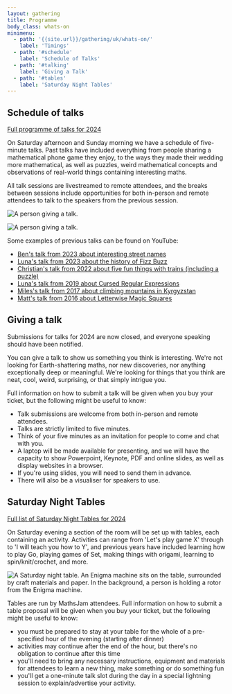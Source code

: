 ```yaml
---
layout: gathering
title: Programme
body_class: whats-on
minimenu:
  - path: '{{site.url}}/gathering/uk/whats-on/'
    label: 'Timings'
  - path: '#schedule'
    label: 'Schedule of Talks'
  - path: '#talking'
    label: 'Giving a Talk'
  - path: '#tables'
    label: 'Saturday Night Tables'
---
```



<h2 id="schedule">Schedule of talks</h2>

<a href="{{site.url}}/gathering/uk/archive/2024" class="small-to-action" target="_blank">Full programme of talks for 2024</a>

On Saturday afternoon and Sunday morning we have a schedule of five-minute talks. Past talks have included everything from people sharing a mathematical phone game they enjoy, to the ways they made their wedding more mathematical, as well as puzzles, weird mathematical concepts and observations of real-world things containing interesting maths.

All talk sessions are livestreamed to remote attendees, and the breaks between sessions include opportunities for both in-person and remote attendees to talk to the speakers from the previous session.

![A person giving a talk.](../../images/Talk1.jpg)

![A person giving a talk.](../../images/Talk2.jpg)

Some examples of previous talks can be found on YouTube:

* [Ben's talk from 2023 about interesting street names](https://www.youtube.com/watch?v=MwRbr-MjwII)
* [Luna's talk from 2023 about the history of Fizz Buzz](https://www.youtube.com/watch?v=rwwYmFsiJQM)
* [Christian's talk from 2022 about five fun things with trains (including a puzzle)](https://www.youtube.com/watch?v=aNV23fDvq1Y)
* [Luna's talk from 2019 about Cursed Regular Expressions](https://www.youtube.com/watch?v=Grc0Ak83Pf8)
* [Miles's talk from 2017 about climbing mountains in Kyrgyzstan](https://www.youtube.com/watch?v=0bv6VovSmQ4)
* [Matt's talk from 2016 about Letterwise Magic Squares](https://www.youtube.com/watch?v=cZ1W1vbuYuQ)

<h2 id="talking">Giving a talk</h2>

Submissions for talks for 2024 are now closed, and everyone speaking should have been notified.

You can give a talk to show us something you think is interesting. We're not looking for Earth-shattering maths, nor new discoveries, nor anything exceptionally deep or meaningful. We're looking for things that you think are neat, cool, weird, surprising, or that simply intrigue you.

Full information on how to submit a talk will be given when you buy your ticket, but the following might be useful to know:

- Talk submissions are welcome from both in-person and remote attendees.
- Talks are strictly limited to five minutes.
- Think of your five minutes as an invitation for people to come and chat with you.
- A laptop will be made available for presenting, and we will have the capacity to show Powerpoint, Keynote, PDF and online slides, as well as display websites in a browser.
- If you're using slides, you will need to send them in advance.
- There will also be a visualiser for speakers to use.

<h2 id="tables">Saturday Night Tables</h2>

<a href="{{site.url}}/gathering/uk/archive/2024/tables" class="small-to-action" target="_blank">Full list of Saturday Night Tables for 2024</a>

On Saturday evening a section of the room will be set up with tables, each containing an activity. Activities can range from 'Let's play game X' through to 'I will teach you how to Y', and previous years have included learning how to play Go, playing games of Set, making things with origami, learning to spin/knit/crochet, and more.

![A Saturday night table. An Enigma machine sits on the table, surrounded by craft materials and paper. In the background, a person is holding a rotor from the Enigma machine.](../../images/SatTables2.jpeg)

Tables are run by MathsJam attendees. Full information on how to submit a table proposal will be given when you buy your ticket, but the following might be useful to know:

- you must be prepared to stay at your table for the whole of a pre-specified hour of the evening (starting after dinner)
- activities may continue after the end of the hour, but there's no obligation to continue after this time
- you'll need to bring any necessary instructions, equipment and materials for attendees to learn a new thing, make something or do something fun
- you'll get a one-minute talk slot during the day in a special lightning session to explain/advertise your activity.


